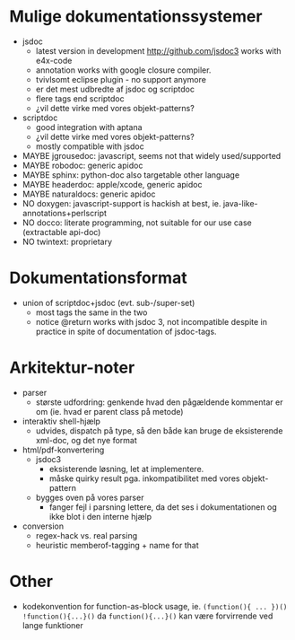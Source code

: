 # Mulige dokumentationssystemer

- jsdoc
    - latest version in development <http://github.com/jsdoc3> works with e4x-code
    - annotation works with google closure compiler.
    - tvivlsomt eclipse plugin - no support anymore
    - er det mest udbredte af jsdoc og scriptdoc
    - flere tags end scriptdoc
     - ¿vil dette virke med vores objekt-patterns?
- scriptdoc
    - good integration with aptana
     - ¿vil dette virke med vores objekt-patterns?
    - mostly compatible with jsdoc
- MAYBE jgrousedoc: javascript, seems not that widely used/supported
- MAYBE robodoc: generic apidoc
- MAYBE sphinx: python-doc also targetable other language
- MAYBE headerdoc: apple/xcode, generic apidoc
- MAYBE naturaldocs:  generic apidoc
- NO doxygen: javascript-support is hackish at best, ie. java-like-annotations+perlscript
- NO docco: literate programming, not suitable for our use case (extractable api-doc)
- NO twintext: proprietary

# Dokumentationsformat

- union of scriptdoc+jsdoc (evt. sub-/super-set)
    - most tags the same in the two
    - notice @return works with jsdoc 3, not incompatible despite in practice in spite of documentation of jsdoc-tags. 

# Arkitektur-noter

- parser
    - største udfordring: genkende hvad den pågældende kommentar er om (ie. hvad er parent class på metode)
- interaktiv shell-hjælp
    - udvides, dispatch på type, så den både kan bruge de eksisterende xml-doc, og det nye format
- html/pdf-konvertering
    - jsdoc3
        - eksisterende løsning, let at implementere.
        - måske quirky result pga. inkompatibilitet med vores objekt-pattern
    - bygges oven på vores parser
        - fanger fejl i parsning lettere, da det ses i dokumentationen og ikke blot i den interne hjælp
- conversion
    - regex-hack vs. real parsing
    - heuristic memberof-tagging + name for that

# Other

- kodekonvention for function-as-block usage, ie. `(function(){ ... })()` `!function(){...}()` da `function(){...}()` kan være forvirrende ved lange funktioner
